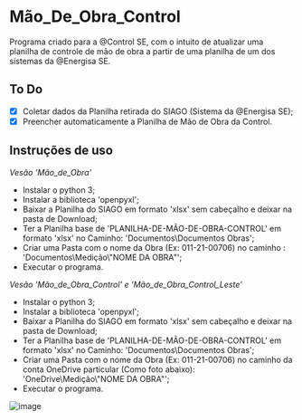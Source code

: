 # Mão_De_Obra_Control
Programa criado para a @Control SE, com o intuito de atualizar uma planilha de controle de mão de obra a partir de uma planilha de um dos sistemas da @Energisa SE.

## To Do

- [X] Coletar dados da Planilha retirada do SIAGO (Sistema da @Energisa SE);
- [X] Preencher automaticamente a Planilha de Mão de Obra da Control.

## Instruções de uso

*Vesão 'Mão_de_Obra'*

- Instalar o python 3;
- Instalar a biblioteca 'openpyxl';
- Baixar a Planilha do SIAGO em formato 'xlsx' sem cabeçalho e deixar na pasta de Download;
- Ter a Planilha base de 'PLANILHA-DE-MÃO-DE-OBRA-CONTROL' em formato 'xlsx' no Caminho: 'Documentos\Documentos Obras';
- Criar uma Pasta com o nome da Obra (Ex: 011-21-00706) no caminho : 'Documentos\Medição\\"NOME DA OBRA"';
- Executar o programa.

*Vesão 'Mão_de_Obra_Control' e 'Mão_de_Obra_Control_Leste'*

- Instalar o python 3;
- Instalar a biblioteca 'openpyxl';
- Baixar a Planilha do SIAGO em formato 'xlsx' sem cabeçalho e deixar na pasta de Download;
- Ter a Planilha base de 'PLANILHA-DE-MÃO-DE-OBRA-CONTROL' em formato 'xlsx' no Caminho: 'Documentos\Documentos Obras';
- Criar uma Pasta com o nome da Obra (Ex: 011-21-00706) no caminho da conta OneDrive particular (Como foto abaixo): 'OneDrive\Medição\\"NOME DA OBRA"';
- Executar o programa.

![image](https://user-images.githubusercontent.com/83181634/149566193-104e4d7f-820b-4dcb-b18c-c0902181f794.png)
